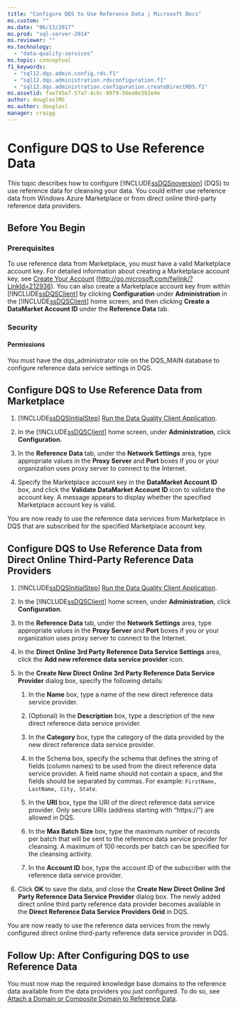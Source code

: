 ```yaml
---
title: "Configure DQS to Use Reference Data | Microsoft Docs"
ms.custom: ""
ms.date: "06/13/2017"
ms.prod: "sql-server-2014"
ms.reviewer: ""
ms.technology: 
  - "data-quality-services"
ms.topic: conceptual
f1_keywords: 
  - "sql12.dqs.admin.config.rds.f1"
  - "sql12.dqs.administration.rdsconfiguration.f1"
  - "sql12.dqs.administration.configuration.createDirectRDS.f1"
ms.assetid: fae745e7-57a7-4cbc-8979-56ea8e392e4e
author: douglaslMS
ms.author: douglasl
manager: craigg
---
```

# Configure DQS to Use Reference Data
  This topic describes how to configure [!INCLUDE[ssDQSnoversion](../includes/ssdqsnoversion-md.md)] (DQS) to use reference data for cleansing your data. You could either use reference data from Windows Azure Marketplace or from direct online third-party reference data providers.  
  
## Before You Begin  
  
###  <a name="Prerequisites"></a> Prerequisites  
 To use reference data from Marketplace, you must have a valid Marketplace account key. For detailed information about creating a Marketplace account key, see [Create Your Account](http://go.microsoft.com/fwlink/?LinkId=212936) (http://go.microsoft.com/fwlink/?LinkId=212936). You can also create a Marketplace account key from within [!INCLUDE[ssDQSClient](../includes/ssdqsclient-md.md)] by clicking **Configuration** under **Administration** in the [!INCLUDE[ssDQSClient](../includes/ssdqsclient-md.md)] home screen, and then clicking **Create a DataMarket Account ID** under the **Reference Data** tab.  
  
###  <a name="Security"></a> Security  
  
####  <a name="Permissions"></a> Permissions  
 You must have the dqs_administrator role on the DQS_MAIN database to configure reference data service settings in DQS.  
  
##  <a name="Marketplace"></a> Configure DQS to Use Reference Data from Marketplace  
  
1.  [!INCLUDE[ssDQSInitialStep](../includes/ssdqsinitialstep-md.md)] [Run the Data Quality Client Application](../../2014/data-quality-services/run-the-data-quality-client-application.md).  
  
2.  In the [!INCLUDE[ssDQSClient](../includes/ssdqsclient-md.md)] home screen, under **Administration**, click **Configuration**.  
  
3.  In the **Reference Data** tab, under the **Network Settings** area, type appropriate values in the **Proxy Server** and **Port** boxes if you or your organization uses proxy server to connect to the Internet.  
  
4.  Specify the Marketplace account key in the **DataMarket Account ID** box, and click the **Validate DataMarket Account ID** icon to validate the account key. A message appears to display whether the specified Marketplace account key is valid.  
  
 You are now ready to use the reference data services from Marketplace in DQS that are subscribed for the specified Marketplace account key.  
  
##  <a name="ThirdParty"></a> Configure DQS to Use Reference Data from Direct Online Third-Party Reference Data Providers  
  
1.  [!INCLUDE[ssDQSInitialStep](../includes/ssdqsinitialstep-md.md)] [Run the Data Quality Client Application](../../2014/data-quality-services/run-the-data-quality-client-application.md).  
  
2.  In the [!INCLUDE[ssDQSClient](../includes/ssdqsclient-md.md)] home screen, under **Administration**, click **Configuration**.  
  
3.  In the **Reference Data** tab, under the **Network Settings** area, type appropriate values in the **Proxy Server** and **Port** boxes if you or your organization uses proxy server to connect to the Internet.  
  
4.  In the **Direct Online 3rd Party Reference Data Service Settings** area, click the **Add new reference data service provider** icon.  
  
5.  In the **Create New Direct Online 3rd Party Reference Data Service Provider** dialog box, specify the following details:  
  
    1.  In the **Name** box, type a name of the new direct reference data service provider.  
  
    2.  (Optional) In the **Description** box, type a description of the new direct reference data service provider.  
  
    3.  In the **Category** box, type the category of the data provided by the new direct reference data service provider.  
  
    4.  In the Schema box, specify the schema that defines the string of fields (column names) to be used from the direct reference data service provider. A field name should not contain a space, and the fields should be separated by commas. For example: `FirstName, LastName, City, State`.  
  
    5.  In the **URI** box, type the URI of the direct reference data service provider. Only secure URIs (address starting with “https://”) are allowed in DQS.  
  
    6.  In the **Max Batch Size** box, type the maximum number of records per batch that will be sent to the reference data service provider for cleansing. A maximum of 100 records per batch can be specified for the cleansing activity.  
  
    7.  In the **Account ID** box, type the account ID of the subscriber with the reference data service provider.  
  
6.  Click **OK** to save the data, and close the **Create New Direct Online 3rd Party Reference Data Service Provider** dialog box. The newly added direct online third party reference data provider becomes available in the **Direct Reference Data Service Providers Grid** in DQS.  
  
 You are now ready to use the reference data services from the newly configured direct online third-party reference data service provider in DQS.  
  
##  <a name="FollowUp"></a> Follow Up: After Configuring DQS to use Reference Data  
 You must now map the required knowledge base domains to the reference data available from the data providers you just configured. To do so, see [Attach a Domain or Composite Domain to Reference Data](../../2014/data-quality-services/attach-a-domain-or-composite-domain-to-reference-data.md).  
  
  
